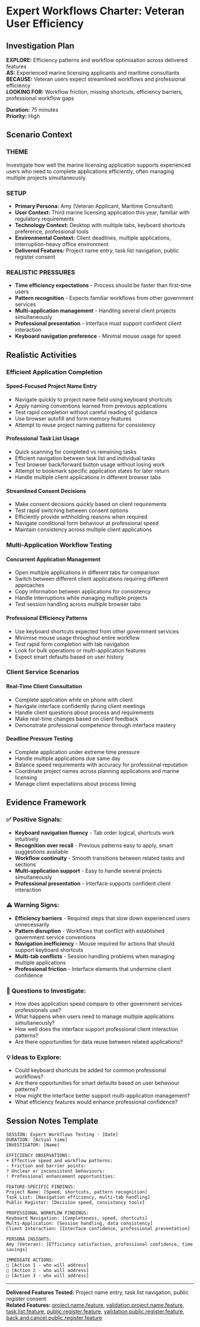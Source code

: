 # Expert Workflows Charter: Veteran User Efficiency

## Investigation Plan

**EXPLORE:** Efficiency patterns and workflow optimisation across delivered features  
**AS:** Experienced marine licensing applicants and maritime consultants  
**BECAUSE:** Veteran users expect streamlined workflows and professional efficiency  
**LOOKING FOR:** Workflow friction, missing shortcuts, efficiency barriers, professional workflow gaps

**Duration:** 75 minutes  
**Priority:** High

## Scenario Context

### **THEME**

Investigate how well the marine licensing application supports experienced users who need to complete applications efficiently, often managing multiple projects simultaneously.

### **SETUP**

- **Primary Persona:** Amy (Veteran Applicant, Maritime Consultant)
- **User Context:** Third marine licensing application this year, familiar with regulatory requirements
- **Technology Context:** Desktop with multiple tabs, keyboard shortcuts preference, professional tools
- **Environmental Context:** Client deadlines, multiple applications, interruption-heavy office environment
- **Delivered Features:** Project name entry, task list navigation, public register consent

### **REALISTIC PRESSURES**

- **Time efficiency expectations** - Process should be faster than first-time users
- **Pattern recognition** - Expects familiar workflows from other government services
- **Multi-application management** - Handling several client projects simultaneously
- **Professional presentation** - Interface must support confident client interaction
- **Keyboard navigation preference** - Minimal mouse usage for speed

## Realistic Activities

### **Efficient Application Completion**

#### **Speed-Focused Project Name Entry**

- Navigate quickly to project name field using keyboard shortcuts
- Apply naming conventions learned from previous applications
- Test rapid completion without careful reading of guidance
- Use browser autofill and form memory features
- Attempt to reuse project naming patterns for consistency

#### **Professional Task List Usage**

- Quick scanning for completed vs remaining tasks
- Efficient navigation between task list and individual tasks
- Test browser back/forward button usage without losing work
- Attempt to bookmark specific application states for later return
- Handle multiple client applications in different browser tabs

#### **Streamlined Consent Decisions**

- Make consent decisions quickly based on client requirements
- Test rapid switching between consent options
- Efficiently provide withholding reasons when required
- Navigate conditional form behaviour at professional speed
- Maintain consistency across multiple client applications

### **Multi-Application Workflow Testing**

#### **Concurrent Application Management**

- Open multiple applications in different tabs for comparison
- Switch between different client applications requiring different approaches
- Copy information between applications for consistency
- Handle interruptions while managing multiple projects
- Test session handling across multiple browser tabs

#### **Professional Efficiency Patterns**

- Use keyboard shortcuts expected from other government services
- Minimise mouse usage throughout entire workflow
- Test rapid form completion with tab navigation
- Look for bulk operations or multi-application features
- Expect smart defaults based on user history

### **Client Service Scenarios**

#### **Real-Time Client Consultation**

- Complete application while on phone with client
- Navigate interface confidently during client meetings
- Handle client questions about process and requirements
- Make real-time changes based on client feedback
- Demonstrate professional competence through interface mastery

#### **Deadline Pressure Testing**

- Complete application under extreme time pressure
- Handle multiple applications due same day
- Balance speed requirements with accuracy for professional reputation
- Coordinate project names across planning applications and marine licensing
- Manage client expectations about process timing

## Evidence Framework

### **✅ Positive Signals:**

- **Keyboard navigation fluency** - Tab order logical, shortcuts work intuitively
- **Recognition over recall** - Previous patterns easy to apply, smart suggestions available
- **Workflow continuity** - Smooth transitions between related tasks and sections
- **Multi-application support** - Easy to handle several projects simultaneously
- **Professional presentation** - Interface supports confident client interaction

### **⚠️ Warning Signs:**

- **Efficiency barriers** - Required steps that slow down experienced users unnecessarily
- **Pattern disruption** - Workflows that conflict with established government service conventions
- **Navigation inefficiency** - Mouse required for actions that should support keyboard shortcuts
- **Multi-tab conflicts** - Session handling problems when managing multiple applications
- **Professional friction** - Interface elements that undermine client confidence

### **🤔 Questions to Investigate:**

- How does application speed compare to other government services professionals use?
- What happens when users need to manage multiple applications simultaneously?
- How well does the interface support professional client interaction patterns?
- Are there opportunities for data reuse between related applications?

### **💡 Ideas to Explore:**

- Could keyboard shortcuts be added for common professional workflows?
- Are there opportunities for smart defaults based on user behaviour patterns?
- How might the interface better support multi-application management?
- What efficiency features would enhance professional confidence?

## Session Notes Template

```
SESSION: Expert Workflows Testing - [Date]
DURATION: [Actual time]
INVESTIGATOR: [Name]

EFFICIENCY OBSERVATIONS:
+ Effective speed and workflow patterns:
- Friction and barrier points:
? Unclear or inconsistent behaviours:
! Professional enhancement opportunities:

FEATURE-SPECIFIC FINDINGS:
Project Name: [Speed, shortcuts, pattern recognition]
Task List: [Navigation efficiency, multi-tab handling]
Public Register: [Decision speed, consistency tools]

PROFESSIONAL WORKFLOW FINDINGS:
Keyboard Navigation: [Completeness, speed, shortcuts]
Multi-Application: [Session handling, data consistency]
Client Interaction: [Interface confidence, professional presentation]

PERSONA INSIGHTS:
Amy (Veteran): [Efficiency satisfaction, professional confidence, time savings]

IMMEDIATE ACTIONS:
□ [Action 1 - who will address]
□ [Action 2 - who will address]
□ [Action 3 - who will address]
```

---

**Delivered Features Tested:** Project name entry, task list navigation, public register consent  
**Related Features:** [project.name.feature](../test/features/project.name.feature), [validation.project.name.feature](../test/features/validation.project.name.feature), [task.list.feature](../test/features/task.list.feature), [public.register.feature](../test/features/public.register.feature), [validation.public.register.feature](../test/features/validation.public.register.feature), [back.and.cancel.public.register.feature](../test/features/back.and.cancel.public.register.feature)
